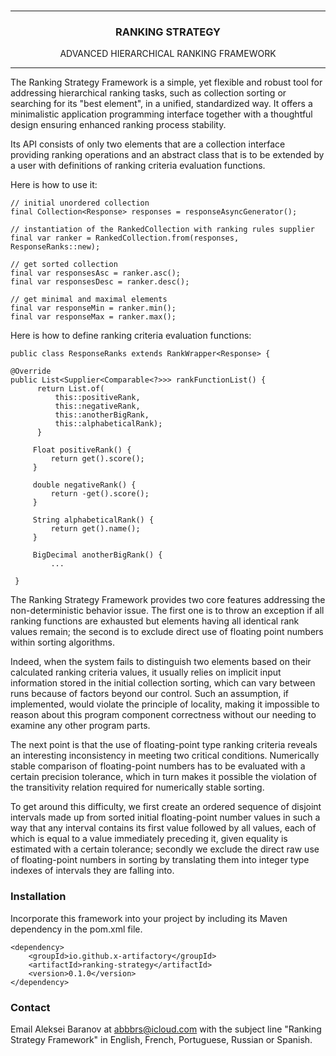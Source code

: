 <!-- PROJECT LOGO -->
<br/>
<div align="center">
 <hr>
<h3 align="center">RANKING STRATEGY</h3>
  <p align="center">ADVANCED HIERARCHICAL RANKING FRAMEWORK<br/>
 <hr>
</div>

<!-- ABOUT THE PROJECT -->

The Ranking Strategy Framework is a simple, yet flexible and robust tool for addressing hierarchical ranking tasks, such as collection sorting or searching for its "best element", in a unified, standardized way. It offers a minimalistic application programming interface together with a thoughtful design ensuring enhanced ranking process stability.

Its API consists of only two elements that are a collection interface providing ranking operations and an abstract class that is to be extended by a user with definitions of ranking criteria evaluation functions.

Here is how to use it:
```
// initial unordered collection 
final Collection<Response> responses = responseAsyncGenerator();

// instantiation of the RankedCollection with ranking rules supplier 
final var ranker = RankedCollection.from(responses, ResponseRanks::new);

// get sorted collection
final var responsesAsc = ranker.asc();
final var responsesDesc = ranker.desc();

// get minimal and maximal elements
final var responseMin = ranker.min();
final var responseMax = ranker.max();
```

Here is how to define ranking criteria evaluation functions:

```
public class ResponseRanks extends RankWrapper<Response> {

@Override
public List<Supplier<Comparable<?>>> rankFunctionList() {
      return List.of(
          this::positiveRank,
          this::negativeRank,
          this::anotherBigRank,
          this::alphabeticalRank);
      }

     Float positiveRank() {
         return get().score();
     }

     double negativeRank() {
         return -get().score();
     }

     String alphabeticalRank() {
         return get().name();
     }

     BigDecimal anotherBigRank() {
         ...

 }
```
The Ranking Strategy Framework provides two core features addressing the non-deterministic behavior issue. The first one is to throw an exception if all ranking functions are exhausted but elements having all identical rank values remain; the second is to exclude direct use of floating point numbers within sorting algorithms.

Indeed, when the system fails to distinguish two elements based on their calculated ranking criteria values, it usually relies on implicit input information stored in the initial collection sorting, which can vary between runs because of factors beyond our control. Such an assumption, if implemented, would violate the principle of locality, making it impossible to reason about this program component correctness without our needing to examine any other program parts.

The next point is that the use of floating-point type ranking criteria reveals an interesting inconsistency in meeting two critical conditions. Numerically stable comparison of floating-point numbers has to be evaluated with a certain precision tolerance, which in turn makes it possible the violation of the transitivity relation required for numerically stable sorting.

To get around this difficulty, we first create an ordered sequence of disjoint intervals made up from sorted initial floating-point number values in such a way that any interval contains its first value followed by all values, each of which is equal to a value immediately preceding it, given equality is estimated with a certain tolerance; secondly we exclude the direct raw use of floating-point numbers in sorting by translating them into integer type indexes of intervals they are falling into.

### Installation
Incorporate this framework into your project by including its Maven dependency in the pom.xml file.
```
<dependency>
	<groupId>io.github.x-artifactory</groupId>
	<artifactId>ranking-strategy</artifactId>
	<version>0.1.0</version>
</dependency>
```


<!-- CONTACT -->
### Contact
Email Aleksei Baranov at abbbrs@icloud.com with the subject line "Ranking Strategy Framework" in English, French, Portuguese, Russian or Spanish.  